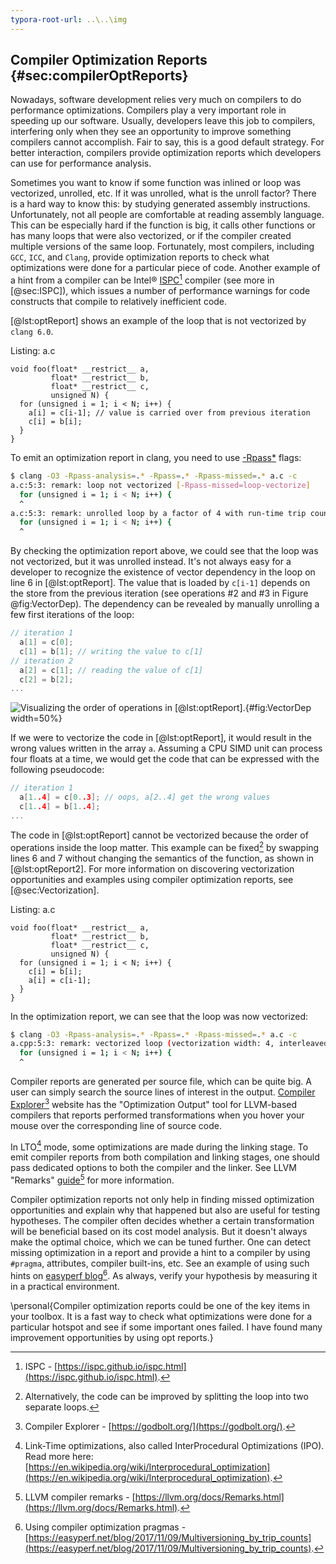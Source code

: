 ```yaml
---
typora-root-url: ..\..\img
---
```


## Compiler Optimization Reports {#sec:compilerOptReports}

Nowadays, software development relies very much on compilers to do performance optimizations. Compilers play a very important role in speeding up our software. Usually, developers leave this job to compilers, interfering only when they see an opportunity to improve something compilers cannot accomplish. Fair to say, this is a good default strategy. For better interaction, compilers provide optimization reports which developers can use for performance analysis.

Sometimes you want to know if some function was inlined or loop was vectorized, unrolled, etc. If it was unrolled, what is the unroll factor? There is a hard way to know this: by studying generated assembly instructions. Unfortunately, not all people are comfortable at reading assembly language. This can be especially hard if the function is big, it calls other functions or has many loops that were also vectorized, or if the compiler created multiple versions of the same loop. Fortunately, most compilers, including `GCC`, `ICC`, and `Clang`, provide optimization reports to check what optimizations were done for a particular piece of code. Another example of a hint from a compiler can be Intel® [ISPC](https://ispc.github.io/ispc.html)[^3] compiler (see more in [@sec:ISPC]), which issues a number of performance warnings for code constructs that compile to relatively inefficient code.

[@lst:optReport] shows an example of the loop that is not vectorized by `clang 6.0`.

Listing: a.c

~~~~ {#lst:optReport .cpp .numberLines}
void foo(float* __restrict__ a, 
         float* __restrict__ b, 
         float* __restrict__ c,
         unsigned N) {
  for (unsigned i = 1; i < N; i++) {
    a[i] = c[i-1]; // value is carried over from previous iteration
    c[i] = b[i];
  }
}
~~~~~~~~~~~~~~~~~~~~~~~~~~~~~~~~~~~~~~~~~~~~~~~~~

To emit an optimization report in clang, you need to use [-Rpass*](https://llvm.org/docs/Vectorizers.html#diagnostics) flags:

```bash
$ clang -O3 -Rpass-analysis=.* -Rpass=.* -Rpass-missed=.* a.c -c
a.c:5:3: remark: loop not vectorized [-Rpass-missed=loop-vectorize]
  for (unsigned i = 1; i < N; i++) {
  ^
a.c:5:3: remark: unrolled loop by a factor of 4 with run-time trip count [-Rpass=loop-unroll]
  for (unsigned i = 1; i < N; i++) {
  ^
```

By checking the optimization report above, we could see that the loop was not vectorized, but it was unrolled instead. It's not always easy for a developer to recognize the existence of vector dependency in the loop on line 6 in [@lst:optReport]. The value that is loaded by `c[i-1]` depends on the store from the previous iteration (see operations #2 and #3 in Figure @fig:VectorDep). The dependency can be revealed by manually unrolling a few first iterations of the loop:

```cpp
// iteration 1
  a[1] = c[0];
  c[1] = b[1]; // writing the value to c[1]
// iteration 2
  a[2] = c[1]; // reading the value of c[1]
  c[2] = b[2];
...
```

![Visualizing the order of operations in [@lst:optReport].](../../img/perf-analysis/VectorDep.png){#fig:VectorDep width=50%}

If we were to vectorize the code in [@lst:optReport], it would result in the wrong values written in the array `a`. Assuming a CPU SIMD unit can process four floats at a time, we would get the code that can be expressed with the following pseudocode:

```cpp
// iteration 1
  a[1..4] = c[0..3]; // oops, a[2..4] get the wrong values
  c[1..4] = b[1..4]; 
...
```

The code in [@lst:optReport] cannot be vectorized because the order of operations inside the loop matter. This example can be fixed[^2] by swapping lines 6 and 7 without changing the semantics of the function, as shown in [@lst:optReport2]. For more information on discovering vectorization opportunities and examples using compiler optimization reports, see [@sec:Vectorization].

Listing: a.c

~~~~ {#lst:optReport2 .cpp .numberLines}
void foo(float* __restrict__ a, 
         float* __restrict__ b, 
         float* __restrict__ c,
         unsigned N) {
  for (unsigned i = 1; i < N; i++) {
    c[i] = b[i];
    a[i] = c[i-1];
  }
}
~~~~~~~~~~~~~~~~~~~~~~~~~~~~~~~~~~~~~~~~~~~~~~~~~

In the optimization report, we can see that the loop was now vectorized:

```bash
$ clang -O3 -Rpass-analysis=.* -Rpass=.* -Rpass-missed=.* a.c -c
a.cpp:5:3: remark: vectorized loop (vectorization width: 4, interleaved count: 2) [-Rpass=loop-vectorize]
  for (unsigned i = 1; i < N; i++) {
  ^
```

Compiler reports are generated per source file, which can be quite big. A user can simply search the source lines of interest in the output. [Compiler Explorer](https://godbolt.org/)[^4] website has the "Optimization Output" tool for LLVM-based compilers that reports performed transformations when you hover your mouse over the corresponding line of source code. 

In LTO[^5] mode, some optimizations are made during the linking stage. To emit compiler reports from both compilation and linking stages, one should pass dedicated options to both the compiler and the linker. See LLVM "Remarks" [guide](https://llvm.org/docs/Remarks.html)[^6] for more information. 

Compiler optimization reports not only help in finding missed optimization opportunities and explain why that happened but also are useful for testing hypotheses. The compiler often decides whether a certain transformation will be beneficial based on its cost model analysis. But it doesn't always make the optimal choice, which we can be tuned further. One can detect missing optimization in a report and provide a hint to a compiler by using `#pragma`, attributes, compiler built-ins, etc. See an example of using such hints on [easyperf blog](https://easyperf.net/blog/2017/11/09/Multiversioning_by_trip_counts)[^1]. As always, verify your hypothesis by measuring it in a practical environment.

\personal{Compiler optimization reports could be one of the key items in your toolbox. It is a fast way to check what optimizations were done for a particular hotspot and see if some important ones failed. I have found many improvement opportunities by using opt reports.}

[^1]: Using compiler optimization pragmas - [https://easyperf.net/blog/2017/11/09/Multiversioning_by_trip_counts](https://easyperf.net/blog/2017/11/09/Multiversioning_by_trip_counts).
[^2]: Alternatively, the code can be improved by splitting the loop into two separate loops.
[^3]: ISPC - [https://ispc.github.io/ispc.html](https://ispc.github.io/ispc.html).
[^4]: Compiler Explorer - [https://godbolt.org/](https://godbolt.org/).
[^5]: Link-Time optimizations, also called InterProcedural Optimizations (IPO). Read more here: [https://en.wikipedia.org/wiki/Interprocedural_optimization](https://en.wikipedia.org/wiki/Interprocedural_optimization).
[^6]: LLVM compiler remarks - [https://llvm.org/docs/Remarks.html](https://llvm.org/docs/Remarks.html).
